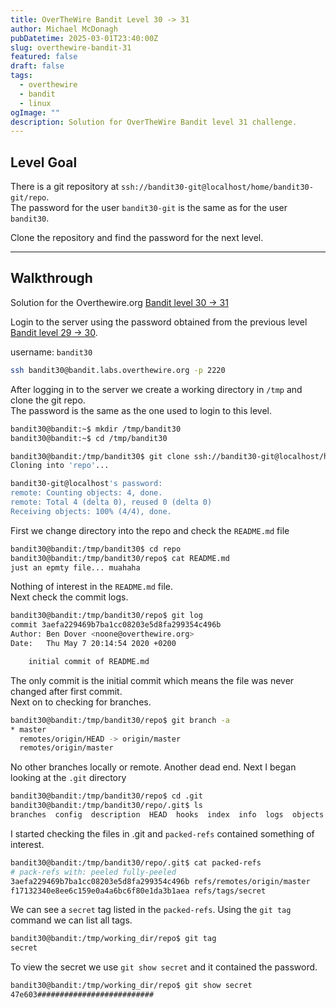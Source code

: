 ```yaml
---
title: OverTheWire Bandit Level 30 -> 31
author: Michael McDonagh
pubDatetime: 2025-03-01T23:40:00Z
slug: overthewire-bandit-31
featured: false
draft: false
tags:
  - overthewire
  - bandit
  - linux
ogImage: ""
description: Solution for OverTheWire Bandit level 31 challenge.
---
```


## Level Goal

There is a git repository at `ssh://bandit30-git@localhost/home/bandit30-git/repo`.  
The password for the user `bandit30-git` is the same as for the user `bandit30`.

Clone the repository and find the password for the next level.

---

## Walkthrough

Solution for the Overthewire.org [Bandit level 30 -> 31](https://overthewire.org/wargames/bandit/bandit31.html)

Login to the server using the password obtained from the previous level [Bandit level 29 -> 30](/posts/overthewire-bandit-30).  

username: `bandit30`  

```bash
ssh bandit30@bandit.labs.overthewire.org -p 2220
```

After logging in to the server we create a working directory in `/tmp` and clone the git repo.  
The password is the same as the one used to login to this level.

```bash
bandit30@bandit:~$ mkdir /tmp/bandit30
bandit30@bandit:~$ cd /tmp/bandit30

bandit30@bandit:/tmp/bandit30$ git clone ssh://bandit30-git@localhost/home/bandit30-git/repo
Cloning into 'repo'...

bandit30-git@localhost's password:
remote: Counting objects: 4, done.
remote: Total 4 (delta 0), reused 0 (delta 0)
Receiving objects: 100% (4/4), done.
```

First we change directory into the repo and check the `README.md` file

```bash
bandit30@bandit:/tmp/bandit30$ cd repo
bandit30@bandit:/tmp/bandit30/repo$ cat README.md
just an epmty file... muahaha

```

Nothing of interest in the `README.md` file.  
Next check the commit logs.

```bash
bandit30@bandit:/tmp/bandit30/repo$ git log
commit 3aefa229469b7ba1cc08203e5d8fa299354c496b
Author: Ben Dover <noone@overthewire.org>
Date:   Thu May 7 20:14:54 2020 +0200

    initial commit of README.md
```

The only commit is the initial commit which means the file was never changed after first commit.  
Next on to checking for branches.

```bash
bandit30@bandit:/tmp/bandit30/repo$ git branch -a
* master
  remotes/origin/HEAD -> origin/master
  remotes/origin/master
```

No other branches locally or remote. Another dead end.
Next I began looking at the `.git` directory

```bash
bandit30@bandit:/tmp/bandit30/repo$ cd .git
bandit30@bandit:/tmp/bandit30/repo/.git$ ls
branches  config  description  HEAD  hooks  index  info  logs  objects  packed-refs  refs
```

I started checking the files in .git and `packed-refs` contained something of interest.

```bash
bandit30@bandit:/tmp/bandit30/repo/.git$ cat packed-refs
# pack-refs with: peeled fully-peeled
3aefa229469b7ba1cc08203e5d8fa299354c496b refs/remotes/origin/master
f17132340e8ee6c159e0a4a6bc6f80e1da3b1aea refs/tags/secret
```

We can see a `secret` tag listed in the `packed-refs`.
Using the `git tag` command we can list all tags.

```bash
bandit30@bandit:/tmp/working_dir/repo$ git tag
secret
```

To view the secret we use `git show secret` and it contained the password.

```bash
bandit30@bandit:/tmp/working_dir/repo$ git show secret
47e603##########################
```
